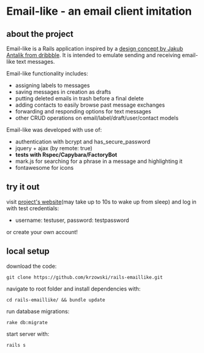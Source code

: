 # Email-like - an email client imitation

## about the project
Email-like is a Rails application inspired by a [design concept by Jakub Antalik from dribbble](https://dribbble.com/shots/2359374-Mail-client-app). It is intended to emulate sending and receiving email-like text messages.

Email-like functionality includes:

* assigning labels to messages
* saving messages in creation as drafts
* putting deleted emails in trash before a final delete
* adding contacts to easily browse past message exchanges
* forwarding and responding options for text messages
* other CRUD operations on email/label/draft/user/contact models


Email-like was developed with use of:

* authentication with bcrypt and has_secure_password
* jquery + ajax (by remote: true)
* **tests with Rspec/Capybara/FactoryBot**
* mark.js for searching for a phrase in a message and highlighting it
* fontawesome for icons


## try it out
visit [project's website](http://emaillike.herokuapp.com/)(may take up to 10s to wake up from sleep) and log in with test credentials:

* username: testuser, password: testpassword

or create your own account!


## local setup
download the code:

    git clone https://github.com/krzowski/rails-emaillike.git

navigate to root folder and install dependencies with:

    cd rails-emaillike/ && bundle update

run database migrations:

    rake db:migrate

start server with:

    rails s
